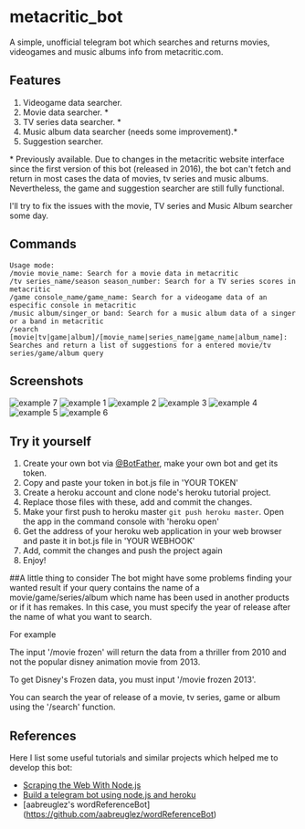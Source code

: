 # metacritic_bot

A simple, unofficial telegram bot which searches and returns movies, videogames and music albums info from metacritic.com.

## Features
1. Videogame data searcher.
2. Movie data searcher. *
3. TV series data searcher. *
4. Music album data searcher (needs some improvement).*
5. Suggestion searcher.

\* Previously available. Due to changes in the metacritic website interface since the first version of this bot (released in 2016), the bot can't fetch and return in most cases the data of movies, tv series and music albums. Nevertheless, the game and suggestion searcher are still fully functional.

I'll try to fix the issues with the movie, TV series and Music Album searcher some day.


## Commands
```
Usage mode:
/movie movie_name: Search for a movie data in metacritic 
/tv series_name/season season_number: Search for a TV series scores in metacritic
/game console_name/game_name: Search for a videogame data of an especific console in metacritic 
/music album/singer_or band: Search for a music album data of a singer or a band in metacritic 
/search [movie|tv|game|album]/[movie_name|series_name|game_name|album_name]: Searches and return a list of suggestions for a entered movie/tv series/game/album query 
```

## Screenshots

![example 7](botscreenshot7.png)
![example 1](botscreenshot1.png)
![example 2](botscreenshot2.png)
![example 3](botscreenshot3.png)
![example 4](botscreenshot4.png)
![example 5](botscreenshot5.png)
![example 6](botscreenshot6.png)

## Try it yourself

1. Create your own bot via [@BotFather](https://telegram.me/BotFather), make your own bot and get its token.
2. Copy and paste your token in bot.js file in 'YOUR TOKEN'
3. Create a heroku account and clone node's heroku tutorial project.
4. Replace those files with these, add and commit the changes. 
5. Make your first push to heroku master `git push heroku master`. Open the app in the command console with 'heroku open'
6. Get the address of your heroku web application in your web browser and paste it in bot.js file in 'YOUR WEBHOOK'
7. Add, commit the changes and push the project again
8. Enjoy!

##A little thing to consider
The bot might have some problems finding your wanted result if your query contains the name of a movie/game/series/album which name has been used in another
products or if it has remakes. In this case, you must specify the year of release after the name of what you want to search.

For example

The input '/movie frozen' will return the data from a thriller from 2010 and not the popular disney animation movie from 2013.

To get Disney's Frozen data, you must input '/movie frozen 2013'.

You can search the year of release of a movie, tv series, game or album using the '/search' function.

## References
Here I list some useful tutorials and similar projects which helped me to develop this bot:
- [Scraping the Web With Node.js](https://scotch.io/tutorials/scraping-the-web-with-node-js)
- [Build a telegram bot using node.js and heroku](http://mvalipour.github.io/node.js/2015/11/10/build-telegram-bot-nodejs-heroku/)
- [aabreuglez's wordReferenceBot] (https://github.com/aabreuglez/wordReferenceBot)

